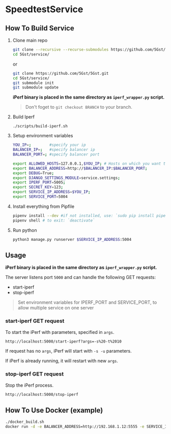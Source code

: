 # SpeedtestService

## How To Build Service

1. Clone main repo

    ```bash
    git clone --recursive --recurse-submodules https://github.com/5Gst/5Gst.git
    cd 5Gst/service/
    ```

    or

    ```bash
    git clone https://github.com/5Gst/5Gst.git
    cd 5Gst/service/
    git submodule init
    git submodule update
    ```

    **iPerf binary is placed in the same directory as `iperf_wrapper.py` script.**

    > Don't foget to `git checkout BRANCH` to your branch.

2. Build Iperf

    `./scripts/build-iperf.sh`

3. Setup environment variables

    ```bash
    YOU_IP=;        #specify your ip
    BALANCER_IP=;   #specify balancer ip
    BALANCER_PORT=; #specify balancer port

    export ALLOWED_HOSTS=127.0.0.1,$YOU_IP; # Hosts on which you want to start service
    export BALANCER_ADDRESS=http://$BALANCER_IP:$BALANCER_PORT;
    export DEBUG=True;
    export DJANGO_SETTINGS_MODULE=service.settings;
    export IPERF_PORT=5005;
    export SECRET_KEY=123;
    export SERVICE_IP_ADDRESS=$YOU_IP;
    export SERVICE_PORT=5004
    ```

4. Install everything from Pipfile

    ```bash
    pipenv install --dev #if not installed, use: `sudo pip install pipenv`
    pipenv shell # to exit: `deactivate`
    ```

5. Run python

    ```bash
    python3 manage.py runserver $SERVICE_IP_ADDRESS:5004
    ```

## Usage

**iPerf binary is placed in the same directory as `iperf_wrapper.py` script.**

The server listens port `5000` and can handle the following GET requests:

* start-iperf
* stop-iperf

> Set environment variables for IPERF_PORT and SERVICE_PORT, to allow multiple service on one server 

### start-iperf GET request

To start the iPerf with parameters, specified in `args`.

```bash
http://localhost:5000/start-iperf?args=-s%20-t%2010
```

If request has no `args`, iPerf will start with `-s -u` parameters.

If iPerf is already running, it will restart with new `args`.

### stop-iperf GET request

Stop the iPerf process.

```bash
http://localhost:5000/stop-iperf
```

## How To Use Docker (example)


```bash
./docker_build.sh
docker run -d -e BALANCER_ADDRESS=http://192.168.1.12:5555 -e SERVICE_IP_ADDRESS=192.168.1.12 -e SERVICE_PORT=5004 -e IPERF_PORT=5005 -p 5004:5000 -p 5005:5001 -p 5005:5001/udp -e ALLOWED_HOSTS=192.168.1.12 -e DEBUG=True -e DJANGO_SETTINGS_MODULE=service.settings -e SECRET_KEY=123 docker_service:latest
